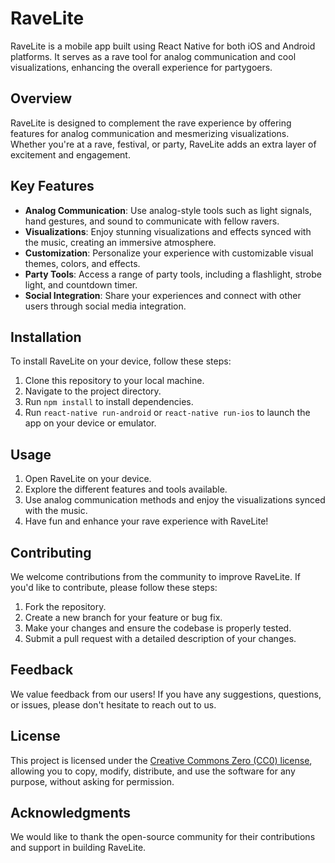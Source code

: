 # RaveLite

RaveLite is a mobile app built using React Native for both iOS and Android platforms. It serves as a rave tool for analog communication and cool visualizations, enhancing the overall experience for partygoers.

## Overview

RaveLite is designed to complement the rave experience by offering features for analog communication and mesmerizing visualizations. Whether you're at a rave, festival, or party, RaveLite adds an extra layer of excitement and engagement.

## Key Features

- **Analog Communication**: Use analog-style tools such as light signals, hand gestures, and sound to communicate with fellow ravers.
- **Visualizations**: Enjoy stunning visualizations and effects synced with the music, creating an immersive atmosphere.
- **Customization**: Personalize your experience with customizable visual themes, colors, and effects.
- **Party Tools**: Access a range of party tools, including a flashlight, strobe light, and countdown timer.
- **Social Integration**: Share your experiences and connect with other users through social media integration.

## Installation

To install RaveLite on your device, follow these steps:

1. Clone this repository to your local machine.
2. Navigate to the project directory.
3. Run `npm install` to install dependencies.
4. Run `react-native run-android` or `react-native run-ios` to launch the app on your device or emulator.

## Usage

1. Open RaveLite on your device.
2. Explore the different features and tools available.
3. Use analog communication methods and enjoy the visualizations synced with the music.
4. Have fun and enhance your rave experience with RaveLite!

## Contributing

We welcome contributions from the community to improve RaveLite. If you'd like to contribute, please follow these steps:

1. Fork the repository.
2. Create a new branch for your feature or bug fix.
3. Make your changes and ensure the codebase is properly tested.
4. Submit a pull request with a detailed description of your changes.

## Feedback

We value feedback from our users! If you have any suggestions, questions, or issues, please don't hesitate to reach out to us.

## License

This project is licensed under the [Creative Commons Zero (CC0) license](https://creativecommons.org/publicdomain/zero/1.0/), allowing you to copy, modify, distribute, and use the software for any purpose, without asking for permission.

## Acknowledgments

We would like to thank the open-source community for their contributions and support in building RaveLite.
